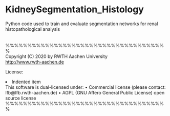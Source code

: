 # KidneySegmentation_Histology
Python code used to train and evaluate segmentation networks for renal histopathological analysis  
<br>
<br>
%%%%%%%%%%%%%%%%%%%%%%%%%%%%%%%%%%%%%                                                 
Copyright (C) 2020 by RWTH Aachen University                            
http://www.rwth-aachen.de                                               
                                                                        
License:                                                                
<li>Indented item</li>                                                                          
This software is dual-licensed under:                                   
• Commercial license (please contact: lfb@lfb.rwth-aachen.de)           
• AGPL (GNU Affero General Public License) open source license                                   
%%%%%%%%%%%%%%%%%%%%%%%%%%%%%%%%%%%%%                                                                  
